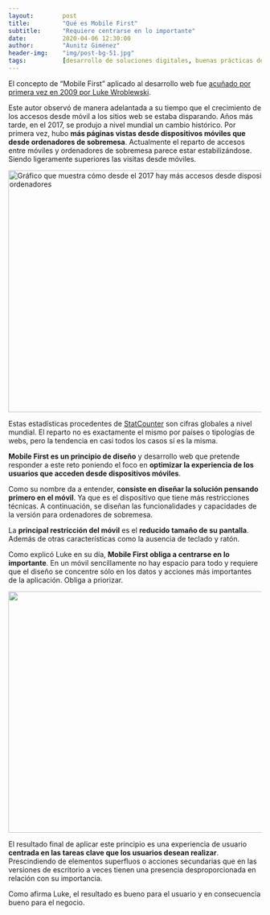 ```yaml
---
layout:        post
title:         "Qué es Mobile First"
subtitle:      "Requiere centrarse en lo importante"
date:          2020-04-06 12:30:00
author:        "Aunitz Giménez"
header-img:    "img/post-bg-51.jpg"
tags:          [desarrollo de soluciones digitales, buenas prácticas de diseño]
---
```


<p>El concepto de “Mobile First” aplicado al desarrollo web fue <a href="https://www.lukew.com/ff/entry.asp?933" target="_blank" rel="noopener noreferrer">acuñado por primera vez en 2009 por Luke Wroblewski</a>.</p>

<p>Este autor observó de manera adelantada a su tiempo que el crecimiento de los accesos desde móvil a los sitios web se estaba disparando. Años más tarde, en el 2017, se produjo a nivel mundial un cambio histórico. Por primera vez, hubo <strong>más páginas vistas desde dispositivos móviles que desde ordenadores de sobremesa</strong>. Actualmente el reparto de accesos entre móviles y ordenadores de sobremesa parece estar estabilizándose. Siendo ligeramente superiores las visitas desde móviles.</p>

<p><img src="{{ site.baseurl }}/img/que-es-mobile-first-01.png" loading="lazy" alt="Gráfico que muestra cómo desde el 2017 hay más accesos desde dispositivos móviles que desde ordenadores" width="716" height="481"></p>

<p>Estas estadísticas procedentes de <a href="https://gs.statcounter.com/" target="_blank" rel="noopener noreferrer">StatCounter</a> son cifras globales a nivel mundial. El reparto no es exactamente el mismo por países o tipologías de webs, pero la tendencia en casi todos los casos sí es la misma.</p>

<p><strong>Mobile First es un principio de diseño</strong> y desarrollo web que pretende responder a este reto poniendo el foco en <strong>optimizar la experiencia de los usuarios que acceden desde dispositivos móviles</strong>.</p>

<p>Como su nombre da a entender, <strong>consiste en diseñar la solución pensando primero en el móvil</strong>. Ya que es el dispositivo que tiene más restricciones técnicas. A continuación, se diseñan las funcionalidades y capacidades de la versión para ordenadores de sobremesa.</p>

<p>La <strong>principal restricción del móvil</strong> es el <strong>reducido tamaño de su pantalla</strong>. Además de otras características como la ausencia de teclado y ratón.</p>

<p>Como explicó Luke en su día, <strong>Mobile First obliga a centrarse en lo importante</strong>. En un móvil sencillamente no hay espacio para todo y requiere que el diseño se concentre sólo en los datos y acciones más importantes de la aplicación. Obliga a priorizar.</p>

<p><img src="{{ site.baseurl }}/img/que-es-mobile-first-02.jpg" loading="lazy" alt="" width="720" height="480"></p>

<p>El resultado final de aplicar este principio es una experiencia de usuario <strong>centrada en las tareas clave que los usuarios desean realizar</strong>. Prescindiendo de elementos superfluos o acciones secundarias que en las versiones de escritorio a veces tienen una presencia desproporcionada en relación con su importancia.</p>

<p>Como afirma Luke, el resultado es bueno para el usuario y en consecuencia bueno para el negocio.</p>
